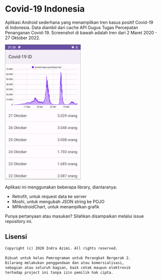 # Covid-19 Indonesia

Aplikasi Android sederhana yang menampilkan tren kasus positif Covid-19 di Indonesia. Data diambil dari cache API Gugus Tugas Percepatan Penanganan Covid-19. Screenshot di bawah adalah tren dari 2 Maret 2020 - 27 Oktober 2022.

<img src="screenshots/main.png" width="250">

Aplikasi ini menggunakan beberapa library, diantaranya:
- Retrofit, untuk request data ke server
- Moshi, untuk mengubah JSON string ke POJO
- MPAndroidChart, untuk menampilkan grafik

Punya pertanyaan atau masukan? Silahkan disampaikan melalui issue repository ini.

## Lisensi

    Copyright (c) 2020 Indra Azimi. All rights reserved.

    Dibuat untuk kelas Pemrograman untuk Perangkat Bergerak 2.
    Dilarang melakukan penggandaan dan atau komersialisasi,
    sebagian atau seluruh bagian, baik cetak maupun elektronik
    terhadap project ini tanpa izin pemilik hak cipta.
